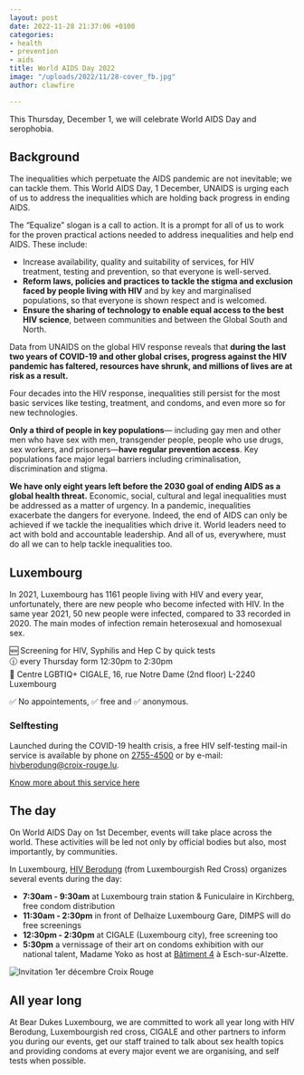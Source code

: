 ```yaml
---
layout: post
date: 2022-11-28 21:37:06 +0100
categories:
- health
- prevention
- aids
title: World AIDS Day 2022
image: "/uploads/2022/11/28-cover_fb.jpg"
author: clawfire

---
```

This Thursday, December 1, we will celebrate World AIDS Day and serophobia.

## Background

The inequalities which perpetuate the AIDS pandemic are not inevitable; we can tackle them. This World AIDS Day, 1 December, UNAIDS is urging each of us to address the inequalities which are holding back progress in ending AIDS.

The “Equalize” slogan is a call to action. It is a prompt for all of us to work for the proven practical actions needed to address inequalities and help end AIDS. These include:

* Increase availability, quality and suitability of services, for HIV treatment, testing and prevention, so that everyone is well-served.
* **Reform laws, policies and practices to tackle the stigma and exclusion faced by people living with HIV** and by key and marginalised populations, so that everyone is shown respect and is welcomed.
* **Ensure the sharing of technology to enable equal access to the best HIV science**, between communities and between the Global South and North.

Data from UNAIDS on the global HIV response reveals that **during the last two years of COVID-19 and other global crises, progress against the HIV pandemic has faltered, resources have shrunk, and millions of lives are at risk as a result.**

Four decades into the HIV response, inequalities still persist for the most basic services like testing, treatment, and condoms, and even more so for new technologies.

**Only a third of people in key populations**— including gay men and other men who have sex with men, transgender people, people who use drugs, sex workers, and prisoners—**have regular prevention access**. Key populations face major legal barriers including criminalisation, discrimination and stigma.

**We have only eight years left before the 2030 goal of ending AIDS as a global health threat.** Economic, social, cultural and legal inequalities must be addressed as a matter of urgency. In a pandemic, inequalities exacerbate the dangers for everyone. Indeed, the end of AIDS can only be achieved if we tackle the inequalities which drive it. World leaders need to act with bold and accountable leadership. And all of us, everywhere, must do all we can to help tackle inequalities too.

## Luxembourg

In 2021, Luxembourg has 1161 people living with HIV and every year, unfortunately, there are new people who become infected with HIV. In the same year 2021, 50 new people were infected, compared to 33 recorded in 2020. The main modes of infection remain heterosexual and homosexual sex.

🆕 Screening for HIV, Syphilis and Hep C by quick tests  
🕧 every Thursday form 12:30pm to 2:30pm  
📍 Centre LGBTIQ+ CIGALE, 16, rue Notre Dame (2nd floor) L-2240 Luxembourg

✅ No appointements, ✅ free and ✅ anonymous.

### Selftesting

Launched during the COVID-19 health crisis, a free HIV self-testing mail-in service is available by phone on [2755-4500](tel:27554500) or by e-mail: [hivberodung@croix-rouge.lu](mailto:hivberodung@croix-rouge.lu).

[Know more about this service here](https://www.croix-rouge.lu/en/service/hiv-berodung-prevention-testing-and-treatment/selftest/)

## The day

On World AIDS Day on 1st December, events will take place across the world. These activities will be led not only by official bodies but also, most importantly, by communities.

In Luxembourg, [HIV Berodung](https://www.croix-rouge.lu/en/service/hiv-berodung-prevention-testing-and-treatment/) (from Luxembourgish Red Cross) organizes several events during the day:

* **7:30am - 9:30am** at Luxembourg train station & Funiculaire in Kirchberg, free condom distribution
* **11:30am - 2:30pm** in front of Delhaize Luxembourg Gare, DIMPS will do free screenings
* **12:30pm - 2:30pm** at CIGALE (Luxembourg city), free screening too
* **5:30pm** a vernissage of their art on condoms exhibition with our national talent, Madame Yoko as host at [Bâtiment 4](https://goo.gl/maps/Bsws6yuAfTPL2SZv5) à Esch-sur-Alzette.

<img src="/uploads/2022/11/28-invitation-1er-decembre.png" title="Invitation 1er décembre Croix Rouge" style="max-width: 100%"/>

## All year long

At Bear Dukes Luxembourg, we are committed to work all year long with HIV Berodung, Luxembourgish red cross, CIGALE and other partners to inform you during our events, get our staff trained to talk about sex health topics and providing condoms at every major event we are organising, and self tests when possible.